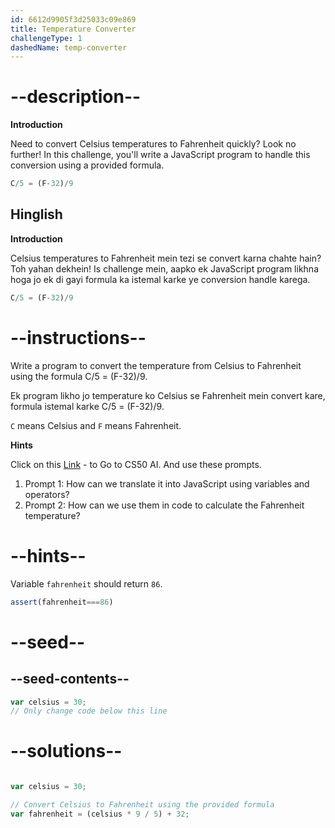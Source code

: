```yaml
---
id: 6612d9905f3d25033c09e869
title: Temperature Converter
challengeType: 1
dashedName: temp-converter
---
```


# --description--

 **Introduction**

Need to convert Celsius temperatures to Fahrenheit quickly? Look no further! In this challenge, you'll write a JavaScript program to handle this conversion using a provided formula.


```js
C/5 = (F-32)/9
```

<h2>Hinglish</h2>

**Introduction**

Celsius temperatures to Fahrenheit mein tezi se convert karna chahte hain? Toh yahan dekhein! Is challenge mein, aapko ek JavaScript program likhna hoga jo ek di gayi formula ka istemal karke ye conversion handle karega.

```js
C/5 = (F-32)/9
```

# --instructions--

Write a program to convert the temperature from Celsius to Fahrenheit using the formula C/5 = (F-32)/9.

Ek program likho jo temperature ko Celsius se Fahrenheit mein convert kare, formula istemal karke C/5 = (F-32)/9.

`C` means Celsius and `F` means Fahrenheit.

**Hints** 

Click on this <a href = "https://cs50.ai/chat">Link</a> -  to Go to CS50 AI. And use these prompts.

1. Prompt 1: How can we translate it into JavaScript using variables and operators?
2. Prompt 2: How can we use them in code to calculate the Fahrenheit temperature?

# --hints--
Variable `fahrenheit` should return `86`.

```js
assert(fahrenheit===86)
```



# --seed--
## --seed-contents--

```js
var celsius = 30;
// Only change code below this line

```

# --solutions--

```js

var celsius = 30;

// Convert Celsius to Fahrenheit using the provided formula
var fahrenheit = (celsius * 9 / 5) + 32;

```

